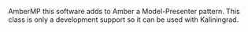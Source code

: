 AmberMP this software adds to Amber a Model-Presenter pattern.
This class is only a development support so it can be used with Kaliningrad.

